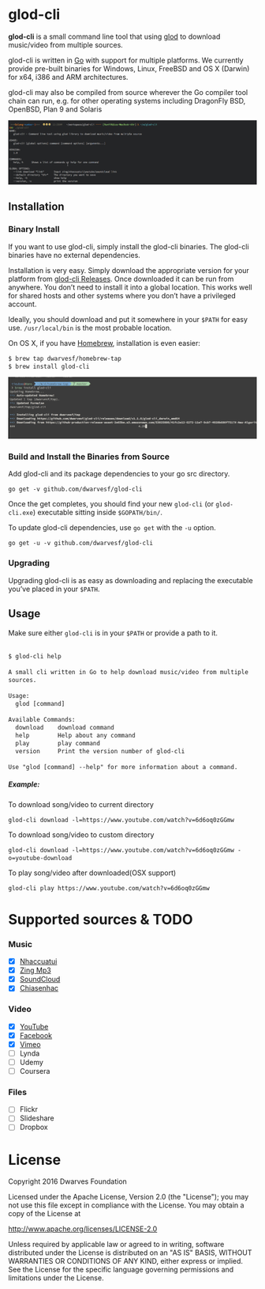 # glod-cli

**glod-cli** is a small command line tool that using [glod](https://github.com/dwarvesf/glod) to download music/video from multiple sources.

glod-cli is written in [Go](http://golang.org/) with support for multiple platforms. We currently provide pre-built binaries for Windows, Linux, FreeBSD and  OS X (Darwin) for x64, i386 and ARM architectures.

glod-cli may also be compiled from source wherever the Go compiler tool chain can run, e.g. for other operating systems including DragonFly BSD, OpenBSD, Plan 9 and Solaris

[![Video Walkthrough](/img/walkthrough.gif)](/img/walkthrough.gif)

## Installation

### Binary Install

If you want to use glod-cli, simply install the glod-cli binaries. The glod-cli binaries have no external dependencies.

Installation is very easy. Simply download the appropriate version for your platform from [glod-cli Releases](https://github.com/dwarvesf/glod-cli/releases). Once downloaded it can be run from anywhere. You don’t need to install it into a global location. This works well for shared hosts and other systems where you don’t have a privileged account.

Ideally, you should download and put it somewhere in your `$PATH` for easy use. `/usr/local/bin` is the most probable location.

On OS X, if you have [Homebrew](http://brew.sh/), installation is even easier:

```
$ brew tap dwarvesf/homebrew-tap
$ brew install glod-cli
```

[![Homebrew Tap](/img/homebrew-tap.png)](/img/homebrew-tap.png)

### Build and Install the Binaries from Source
  
Add glod-cli and its package dependencies to your go src directory.

```
go get -v github.com/dwarvesf/glod-cli
```

Once the get completes, you should find your new `glod-cli` (or `glod-cli.exe`) executable sitting inside `$GOPATH/bin/`.

To update glod-cli dependencies, use `go get` with the `-u` option.

```
go get -u -v github.com/dwarvesf/glod-cli
```

### Upgrading

Upgrading glod-cli is as easy as downloading and replacing the executable you’ve placed in your `$PATH`.

## Usage

Make sure either `glod-cli` is in your `$PATH` or provide a path to it.

``` shell

$ glod-cli help

A small cli written in Go to help download music/video from multiple sources.

Usage:
  glod [command]

Available Commands:
  download    download command
  help        Help about any command
  play        play command
  version     Print the version number of glod-cli

Use "glod [command] --help" for more information about a command.

```

##### Example:

To download song/video to current directory
```
glod-cli download -l=https://www.youtube.com/watch?v=6d6oq0zGGmw 
```

To download song/video to custom directory
```
glod-cli download -l=https://www.youtube.com/watch?v=6d6oq0zGGmw -o=youtube-download
```

To play song/video after downloaded(OSX support)
```
glod-cli play https://www.youtube.com/watch?v=6d6oq0zGGmw
```

# Supported sources & TODO

### Music

- [x] [Nhaccuatui](http://www.nhaccuatui.com/)
- [x] [Zing Mp3](http://mp3.zing.vn/)
- [x] [SoundCloud](https://soundcloud.com)
- [x] [Chiasenhac](http://chiasenhac.com)

### Video 

- [x] [YouTube](https://www.youtube.com/)
- [x] [Facebook](https://facebook.com/)
- [x] [Vimeo](https://vimeo.com/)
- [ ] Lynda
- [ ] Udemy
- [ ] Coursera

### Files

- [ ] Flickr
- [ ] Slideshare
- [ ] Dropbox

# License

Copyright 2016 Dwarves Foundation

Licensed under the Apache License, Version 2.0 (the "License"); you may not use this file except in compliance with the License. You may obtain a copy of the License at

http://www.apache.org/licenses/LICENSE-2.0

Unless required by applicable law or agreed to in writing, software distributed under the License is distributed on an "AS IS" BASIS, WITHOUT WARRANTIES OR CONDITIONS OF ANY KIND, either express or implied. See the License for the specific language governing permissions and limitations under the License.